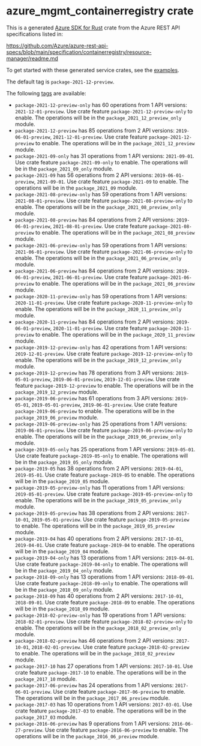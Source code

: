 # azure_mgmt_containerregistry crate

This is a generated [Azure SDK for Rust](https://github.com/Azure/azure-sdk-for-rust) crate from the Azure REST API specifications listed in:

https://github.com/Azure/azure-rest-api-specs/blob/main/specification/containerregistry/resource-manager/readme.md

To get started with these generated service crates, see the [examples](https://github.com/Azure/azure-sdk-for-rust/blob/main/services/README.md#examples).

The default tag is `package-2021-12-preview`.

The following [tags](https://github.com/Azure/azure-sdk-for-rust/blob/main/services/tags.md) are available:

- `package-2021-12-preview-only` has 60 operations from 1 API versions: `2021-12-01-preview`. Use crate feature `package-2021-12-preview-only` to enable. The operations will be in the `package_2021_12_preview_only` module.
- `package-2021-12-preview` has 85 operations from 2 API versions: `2019-06-01-preview`, `2021-12-01-preview`. Use crate feature `package-2021-12-preview` to enable. The operations will be in the `package_2021_12_preview` module.
- `package-2021-09-only` has 31 operations from 1 API versions: `2021-09-01`. Use crate feature `package-2021-09-only` to enable. The operations will be in the `package_2021_09_only` module.
- `package-2021-09` has 56 operations from 2 API versions: `2019-06-01-preview`, `2021-09-01`. Use crate feature `package-2021-09` to enable. The operations will be in the `package_2021_09` module.
- `package-2021-08-preview-only` has 59 operations from 1 API versions: `2021-08-01-preview`. Use crate feature `package-2021-08-preview-only` to enable. The operations will be in the `package_2021_08_preview_only` module.
- `package-2021-08-preview` has 84 operations from 2 API versions: `2019-06-01-preview`, `2021-08-01-preview`. Use crate feature `package-2021-08-preview` to enable. The operations will be in the `package_2021_08_preview` module.
- `package-2021-06-preview-only` has 59 operations from 1 API versions: `2021-06-01-preview`. Use crate feature `package-2021-06-preview-only` to enable. The operations will be in the `package_2021_06_preview_only` module.
- `package-2021-06-preview` has 84 operations from 2 API versions: `2019-06-01-preview`, `2021-06-01-preview`. Use crate feature `package-2021-06-preview` to enable. The operations will be in the `package_2021_06_preview` module.
- `package-2020-11-preview-only` has 59 operations from 1 API versions: `2020-11-01-preview`. Use crate feature `package-2020-11-preview-only` to enable. The operations will be in the `package_2020_11_preview_only` module.
- `package-2020-11-preview` has 84 operations from 2 API versions: `2019-06-01-preview`, `2020-11-01-preview`. Use crate feature `package-2020-11-preview` to enable. The operations will be in the `package_2020_11_preview` module.
- `package-2019-12-preview-only` has 42 operations from 1 API versions: `2019-12-01-preview`. Use crate feature `package-2019-12-preview-only` to enable. The operations will be in the `package_2019_12_preview_only` module.
- `package-2019-12-preview` has 78 operations from 3 API versions: `2019-05-01-preview`, `2019-06-01-preview`, `2019-12-01-preview`. Use crate feature `package-2019-12-preview` to enable. The operations will be in the `package_2019_12_preview` module.
- `package-2019-06-preview` has 61 operations from 3 API versions: `2019-05-01`, `2019-05-01-preview`, `2019-06-01-preview`. Use crate feature `package-2019-06-preview` to enable. The operations will be in the `package_2019_06_preview` module.
- `package-2019-06-preview-only` has 25 operations from 1 API versions: `2019-06-01-preview`. Use crate feature `package-2019-06-preview-only` to enable. The operations will be in the `package_2019_06_preview_only` module.
- `package-2019-05-only` has 25 operations from 1 API versions: `2019-05-01`. Use crate feature `package-2019-05-only` to enable. The operations will be in the `package_2019_05_only` module.
- `package-2019-05` has 38 operations from 2 API versions: `2019-04-01`, `2019-05-01`. Use crate feature `package-2019-05` to enable. The operations will be in the `package_2019_05` module.
- `package-2019-05-preview-only` has 11 operations from 1 API versions: `2019-05-01-preview`. Use crate feature `package-2019-05-preview-only` to enable. The operations will be in the `package_2019_05_preview_only` module.
- `package-2019-05-preview` has 38 operations from 2 API versions: `2017-10-01`, `2019-05-01-preview`. Use crate feature `package-2019-05-preview` to enable. The operations will be in the `package_2019_05_preview` module.
- `package-2019-04` has 40 operations from 2 API versions: `2017-10-01`, `2019-04-01`. Use crate feature `package-2019-04` to enable. The operations will be in the `package_2019_04` module.
- `package-2019-04-only` has 13 operations from 1 API versions: `2019-04-01`. Use crate feature `package-2019-04-only` to enable. The operations will be in the `package_2019_04_only` module.
- `package-2018-09-only` has 13 operations from 1 API versions: `2018-09-01`. Use crate feature `package-2018-09-only` to enable. The operations will be in the `package_2018_09_only` module.
- `package-2018-09` has 40 operations from 2 API versions: `2017-10-01`, `2018-09-01`. Use crate feature `package-2018-09` to enable. The operations will be in the `package_2018_09` module.
- `package-2018-02-preview-only` has 19 operations from 1 API versions: `2018-02-01-preview`. Use crate feature `package-2018-02-preview-only` to enable. The operations will be in the `package_2018_02_preview_only` module.
- `package-2018-02-preview` has 46 operations from 2 API versions: `2017-10-01`, `2018-02-01-preview`. Use crate feature `package-2018-02-preview` to enable. The operations will be in the `package_2018_02_preview` module.
- `package-2017-10` has 27 operations from 1 API versions: `2017-10-01`. Use crate feature `package-2017-10` to enable. The operations will be in the `package_2017_10` module.
- `package-2017-06-preview` has 24 operations from 1 API versions: `2017-06-01-preview`. Use crate feature `package-2017-06-preview` to enable. The operations will be in the `package_2017_06_preview` module.
- `package-2017-03` has 10 operations from 1 API versions: `2017-03-01`. Use crate feature `package-2017-03` to enable. The operations will be in the `package_2017_03` module.
- `package-2016-06-preview` has 9 operations from 1 API versions: `2016-06-27-preview`. Use crate feature `package-2016-06-preview` to enable. The operations will be in the `package_2016_06_preview` module.